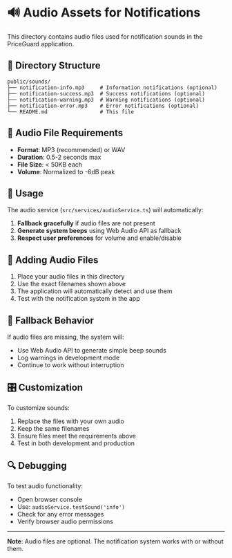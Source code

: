 # 🔊 Audio Assets for Notifications

This directory contains audio files used for notification sounds in the PriceGuard application.

## 📁 Directory Structure

```
public/sounds/
├── notification-info.mp3     # Information notifications (optional)
├── notification-success.mp3  # Success notifications (optional)  
├── notification-warning.mp3  # Warning notifications (optional)
├── notification-error.mp3    # Error notifications (optional)
└── README.md                 # This file
```

## 🎵 Audio File Requirements

- **Format**: MP3 (recommended) or WAV
- **Duration**: 0.5-2 seconds max
- **File Size**: < 50KB each
- **Volume**: Normalized to -6dB peak

## 🚀 Usage

The audio service (`src/services/audioService.ts`) will automatically:

1. **Fallback gracefully** if audio files are not present
2. **Generate system beeps** using Web Audio API as fallback
3. **Respect user preferences** for volume and enable/disable

## 📝 Adding Audio Files

1. Place your audio files in this directory
2. Use the exact filenames shown above
3. The application will automatically detect and use them
4. Test with the notification system in the app

## 🔧 Fallback Behavior

If audio files are missing, the system will:
- Use Web Audio API to generate simple beep sounds
- Log warnings in development mode
- Continue to work without interruption

## 🎛️ Customization

To customize sounds:
1. Replace the files with your own audio
2. Keep the same filenames
3. Ensure files meet the requirements above
4. Test in both development and production

## 🔍 Debugging

To test audio functionality:
- Open browser console
- Use: `audioService.testSound('info')` 
- Check for any error messages
- Verify browser audio permissions

---

**Note**: Audio files are optional. The notification system works with or without them.
